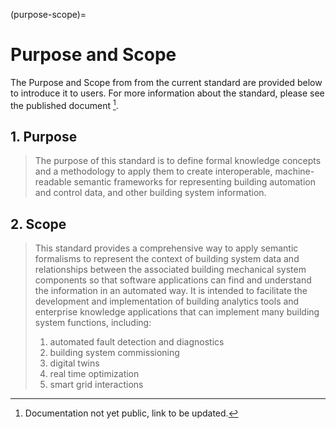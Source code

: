 (purpose-scope)=
# Purpose and Scope

The Purpose and Scope from from the current standard are provided below to introduce it to users. For more information about the standard, please see the published document [^1].

[^1]: Documentation not yet public, link to be updated.

## 1. Purpose
>The purpose of this standard is to define formal knowledge concepts and a methodology to apply them to create interoperable, machine-readable semantic frameworks for representing building automation and control data, and other building system information.

## 2. Scope
>This standard provides a comprehensive way to apply semantic formalisms to represent the context of building system data and relationships between the associated building mechanical system components so that software applications can find and understand the information in an automated way. It is intended to facilitate the development and implementation of building analytics tools and enterprise knowledge applications that can implement many building system functions, including:
>1. automated fault detection and diagnostics
>2. building system commissioning
>3. digital twins
>4. real time optimization
>5. smart grid interactions

